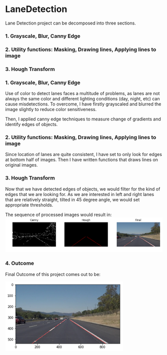 # LaneDetection

Lane Detection project can be decomposed into three sections.

### 1. Grayscale, Blur, Canny Edge
### 2. Utility functions: Masking, Drawing lines, Applying lines to image
### 3. Hough Transform

### 1. Grayscale, Blur, Canny Edge
Use of color to detect lanes faces a multitude of problems, as lanes are not always the same color and different lighting conditions (day, night, etc) can cause misdetections. To overcome, I have firstly grayscaled and blurred the image slightly to reduce color sensitiveness. 

Then, I applied canny edge techniques to measure change of gradients and identify edges of objects. 

### 2. Utility functions: Masking, Drawing lines, Applying lines to image
Since location of lanes are quite consistent, I have set to only look for edges at bottom half of images. 
Then I have written functions that draws lines on original images.

### 3. Hough Transform
Now that we have detected edges of objects, we would filter for the kind of edges that we are looking for. As we are interested in left and right lanes that are relatively straight, tilted in 45 degree angle, we would set appropriate thresholds.

The sequence of processed images would result in:
![CannyImage](./img/processed_images.png)

### 4. Outcome
Final Outcome of this project comes out to be:

![FinalImage](./img/final_image.png)

